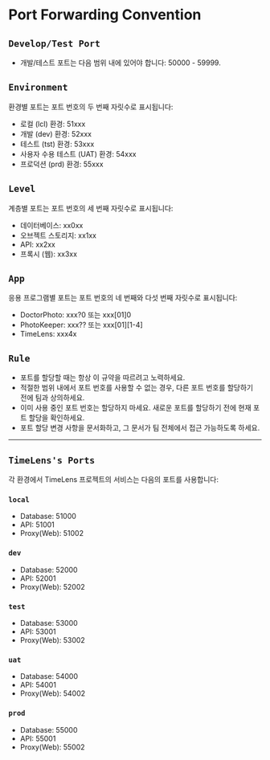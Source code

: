# Port Forwarding Convention

## `Develop/Test Port`

- 개발/테스트 포트는 다음 범위 내에 있어야 합니다: 50000 - 59999.

## `Environment`

환경별 포트는 포트 번호의 두 번째 자릿수로 표시됩니다:

- 로컬 (lcl) 환경: 51xxx
- 개발 (dev) 환경: 52xxx
- 테스트 (tst) 환경: 53xxx
- 사용자 수용 테스트 (UAT) 환경: 54xxx
- 프로덕션 (prd) 환경: 55xxx

## `Level`

계층별 포트는 포트 번호의 세 번째 자릿수로 표시됩니다:

- 데이터베이스: xx0xx
- 오브젝트 스토리지: xx1xx
- API: xx2xx
- 프록시 (웹): xx3xx

## `App`

응용 프로그램별 포트는 포트 번호의 네 번째와 다섯 번째 자릿수로 표시됩니다:

- DoctorPhoto: xxx?0 또는 xxx[01]0
- PhotoKeeper: xxx?? 또는 xxx[01][1-4]
- TimeLens: xxx4x

## `Rule`

- 포트를 할당할 때는 항상 이 규약을 따르려고 노력하세요.
- 적절한 범위 내에서 포트 번호를 사용할 수 없는 경우, 다른 포트 번호를 할당하기 전에 팀과 상의하세요.
- 이미 사용 중인 포트 번호는 할당하지 마세요. 새로운 포트를 할당하기 전에 현재 포트 할당을 확인하세요.
- 포트 할당 변경 사항을 문서화하고, 그 문서가 팀 전체에서 접근 가능하도록 하세요.

---

## `TimeLens's Ports`

각 환경에서 TimeLens 프로젝트의 서비스는 다음의 포트를 사용합니다:

### `local`
- Database: 51000
- API: 51001
- Proxy(Web): 51002

### `dev`
- Database: 52000
- API: 52001
- Proxy(Web): 52002

### `test`
- Database: 53000
- API: 53001
- Proxy(Web): 53002

### `uat`
- Database: 54000
- API: 54001
- Proxy(Web): 54002

### `prod`
- Database: 55000
- API: 55001
- Proxy(Web): 55002
